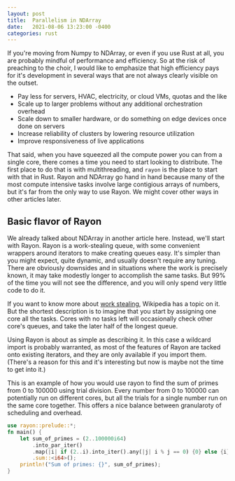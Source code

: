 ```yaml
---
layout: post
title:  Parallelism in NDArray
date:   2021-08-06 13:23:00 -0400
categories: rust
---
```


If you're moving from Numpy to NDArray, or even if you use Rust at all, you are probably mindful
of performance and efficiency. So at the risk of preaching to the choir, I would like to
emphasize that high efficiency pays for it's development in several ways that are not always
clearly visible on the outset.
* Pay less for servers, HVAC, electricity, or cloud VMs, quotas and the like
* Scale up to larger problems without any additional orchestration overhead
* Scale down to smaller hardware, or do something on edge devices once done on servers
* Increase reliability of clusters by lowering resource utilization
* Improve responsiveness of live applications

That said, when you have squeezed all the compute power you can from a single core, there comes
a time you need to start looking to distribute. The first place to do that is with multithreading,
and `rayon` is the place to start with that in Rust. Rayon and NDArray go hand in hand because
many of the most compute intensive tasks involve large contigious arrays of numbers, but it's far
from the only way to use Rayon. We might cover other ways in other articles later.

## Basic flavor of Rayon
We already talked about NDArray in another article here. Instead, we'll start with Rayon.
Rayon is a work-stealing queue, with some convenient wrappers around iterators to make creating
queues easy. It's simpler than you might expect, quite dynamic, and usually doesn't require any
tuning. There are obviously downsides and in situations where the work is precisely known, it may
take modestly longer to accomplish the same tasks. But 99% of the time you will not see the
difference, and you will only spend very little code to do it.

If you want to know more about [work stealing][], Wikipedia has a topic on it. But the shortest
description is to imagine that you start by assigning one core all the tasks. Cores with no tasks
left will occasionally check other core's queues, and take the later half of the longest queue.

Using Rayon is about as simple as describing it. In this case a wildcard import is probably
warranted, as most of the features of Rayon are tacked onto existing iterators, and they are only
available if you import them. (There's a reason for this and it's interesting but now is maybe 
not the time to get into it.)

This is an example of how you would use rayon to find the sum of primes from 0 to 100000 using
trial division. Every number from 0 to 100000 can potentially run on different cores, but all
the trials for a single number run on the same core together. This offers a nice balance between
granularoty of scheduling and overhead.

```rs
use rayon::prelude::*;
fn main() {
    let sum_of_primes = (2..100000i64)
        .into_par_iter()
        .map(|i| if (2..i).into_iter().any(|j| i % j == 0) {0} else {i})
        .sum::<i64>();
    println!("Sum of primes: {}", sum_of_primes);
}
```

[work stealing]: https://en.wikipedia.org/wiki/Work_stealing